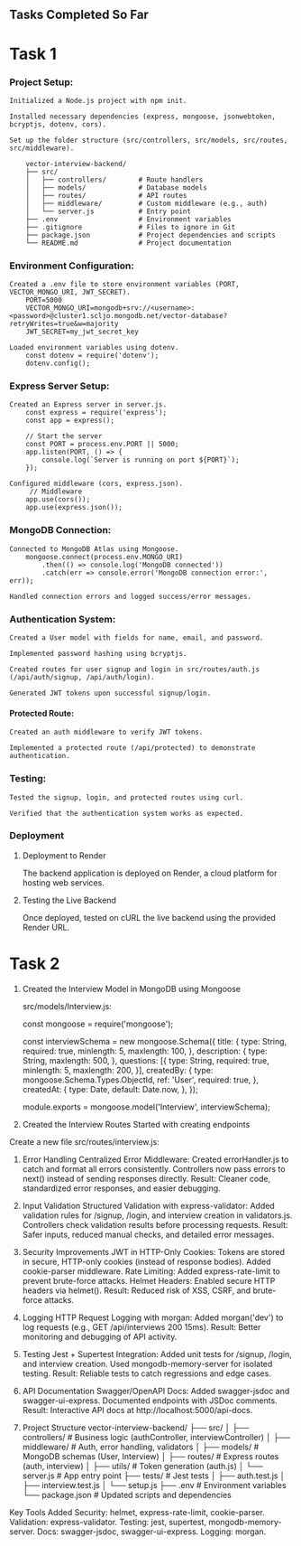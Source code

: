 ## Tasks Completed So Far


# Task 1

### Project Setup:

	Initialized a Node.js project with npm init.

	Installed necessary dependencies (express, mongoose, jsonwebtoken, bcryptjs, dotenv, cors).

	Set up the folder structure (src/controllers, src/models, src/routes, src/middleware).

	  	vector-interview-backend/
		├── src/
		│   ├── controllers/        # Route handlers
		│   ├── models/             # Database models
		│   ├── routes/             # API routes
		│   ├── middleware/         # Custom middleware (e.g., auth)
		│   └── server.js           # Entry point
		├── .env                    # Environment variables
		├── .gitignore              # Files to ignore in Git
		├── package.json            # Project dependencies and scripts
		└── README.md               # Project documentation

### Environment Configuration:

	Created a .env file to store environment variables (PORT, VECTOR_MONGO_URI, JWT_SECRET).
		PORT=5000
		VECTOR_MONGO_URI=mongodb+srv://<username>:<password>@cluster1.scljo.mongodb.net/vector-database?retryWrites=true&w=majority
		JWT_SECRET=my_jwt_secret_key

	Loaded environment variables using dotenv.
 		const dotenv = require('dotenv');
		dotenv.config();

### Express Server Setup:

	Created an Express server in server.js.
		const express = require('express');
		const app = express();
		
		// Start the server
		const PORT = process.env.PORT || 5000;
		app.listen(PORT, () => {
		    console.log(`Server is running on port ${PORT}`);
		});

	Configured middleware (cors, express.json).
		 // Middleware
		app.use(cors());
		app.use(express.json());

### MongoDB Connection:

	Connected to MongoDB Atlas using Mongoose.
	 	mongoose.connect(process.env.MONGO_URI)
	    	.then(() => console.log('MongoDB connected'))
	    	.catch(err => console.error('MongoDB connection error:', err));

	Handled connection errors and logged success/error messages.

### Authentication System:

	Created a User model with fields for name, email, and password.

	Implemented password hashing using bcryptjs.

	Created routes for user signup and login in src/routes/auth.js (/api/auth/signup, /api/auth/login).

	Generated JWT tokens upon successful signup/login.

#### Protected Route:

	Created an auth middleware to verify JWT tokens.

	Implemented a protected route (/api/protected) to demonstrate authentication.

### Testing:

	Tested the signup, login, and protected routes using curl.

	Verified that the authentication system works as expected.

### Deployment

1. Deployment to Render
   
	The backend application is deployed on Render, a cloud platform for hosting web services.

2. Testing the Live Backend
   
	Once deployed, tested on cURL the live backend using the provided Render URL.


# Task 2

1. Created the Interview Model in MongoDB using Mongoose

	src/models/Interview.js:
	
	const mongoose = require('mongoose');
	
	const interviewSchema = new mongoose.Schema({
	    title: { 
	        type: String, 
	        required: true,
	        minlength: 5,
	        maxlength: 100,
	    },
	    description: { 
	        type: String, 
	        maxlength: 500,
	    },
	    questions: [{ 
	        type: String, 
	        required: true,
	        minlength: 5,
	        maxlength: 200,
	    }],
	    createdBy: { 
	        type: mongoose.Schema.Types.ObjectId, 
	        ref: 'User', 
	        required: true,
	    },
	    createdAt: { 
	        type: Date, 
	        default: Date.now,
	    },
	});
	
	module.exports = mongoose.model('Interview', interviewSchema);


3. Created the Interview Routes
   Started with creating endpoints


Create a new file src/routes/interview.js:
1. Error Handling
Centralized Error Middleware:
Created errorHandler.js to catch and format all errors consistently.
Controllers now pass errors to next() instead of sending responses directly.
Result: Cleaner code, standardized error responses, and easier debugging.

2. Input Validation
Structured Validation with express-validator:
Added validation rules for /signup, /login, and interview creation in validators.js.
Controllers check validation results before processing requests.
Result: Safer inputs, reduced manual checks, and detailed error messages.

3. Security Improvements
JWT in HTTP-Only Cookies:
Tokens are stored in secure, HTTP-only cookies (instead of response bodies).
Added cookie-parser middleware.
Rate Limiting:
Added express-rate-limit to prevent brute-force attacks.
Helmet Headers:
Enabled secure HTTP headers via helmet().
Result: Reduced risk of XSS, CSRF, and brute-force attacks.

4. Logging
HTTP Request Logging with morgan:
Added morgan('dev') to log requests (e.g., GET /api/interviews 200 15ms).
Result: Better monitoring and debugging of API activity.

5. Testing
Jest + Supertest Integration:
Added unit tests for /signup, /login, and interview creation.
Used mongodb-memory-server for isolated testing.
Result: Reliable tests to catch regressions and edge cases.

6. API Documentation
Swagger/OpenAPI Docs:
Added swagger-jsdoc and swagger-ui-express.
Documented endpoints with JSDoc comments.
Result: Interactive API docs at http://localhost:5000/api-docs.

7. Project Structure
vector-interview-backend/
├── src/
│   ├── controllers/       # Business logic (authController, interviewController)
│   ├── middleware/        # Auth, error handling, validators
│   ├── models/            # MongoDB schemas (User, Interview)
│   ├── routes/            # Express routes (auth, interview)
│   ├── utils/             # Token generation (auth.js)
│   └── server.js          # App entry point
├── tests/                 # Jest tests
│   ├── auth.test.js
│   ├── interview.test.js
│   └── setup.js
├── .env                   # Environment variables
└── package.json           # Updated scripts and dependencies


Key Tools Added
Security: helmet, express-rate-limit, cookie-parser.
Validation: express-validator.
Testing: jest, supertest, mongodb-memory-server.
Docs: swagger-jsdoc, swagger-ui-express.
Logging: morgan.


